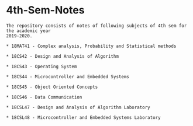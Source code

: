 # 4th-Sem-Notes
	The repository consists of notes of following subjects of 4th sem for the academic year 
	2019-2020.
	
	* 18MAT41 - Complex analysis, Probability and Statistical methods
	
	* 18CS42 - Design and Analysis of Algorithm
	
	* 18CS43 - Operating System
	
	* 18CS44 - Microcontroller and Embedded Systems
	
	* 18CS45 - Object Oriented Concepts
	
	* 18CS46 - Data Communication
	
	* 18CSL47 - Design and Analysis of Algorithm Laboratory
	
	* 18CSL48 - Microcontroller and Embedded Systems Laboratory
